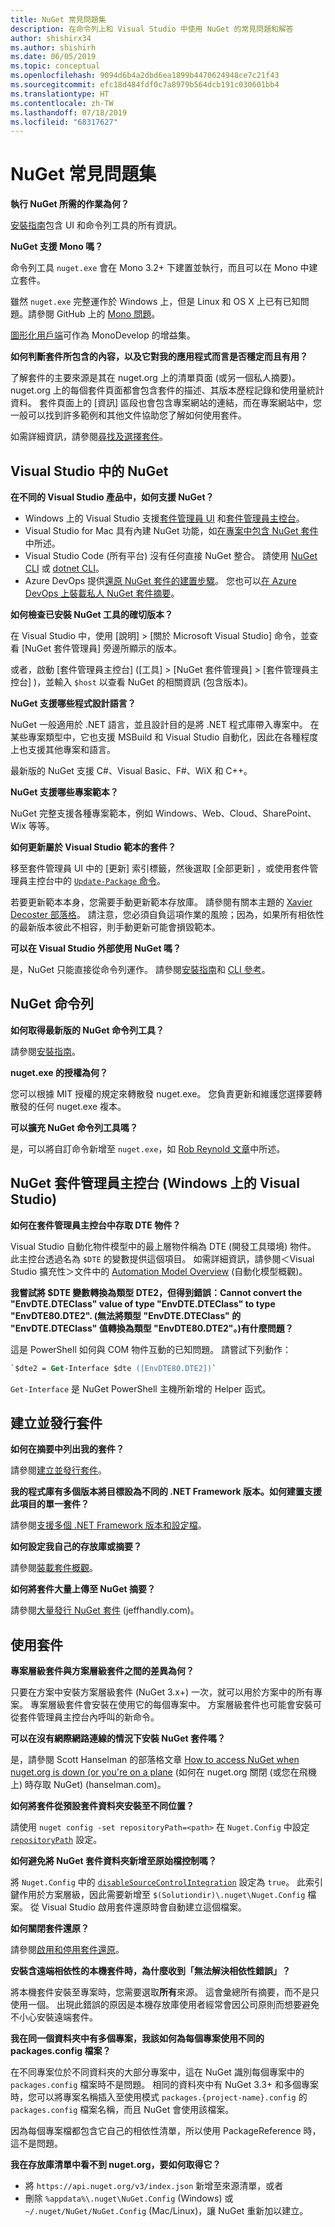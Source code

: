 ```yaml
---
title: NuGet 常見問題集
description: 在命令列上和 Visual Studio 中使用 NuGet 的常見問題和解答
author: shishirx34
ms.author: shishirh
ms.date: 06/05/2019
ms.topic: conceptual
ms.openlocfilehash: 9094d6b4a2dbd6ea1899b4470624948ce7c21f43
ms.sourcegitcommit: efc18d484fdf0c7a8979b564dcb191c030601bb4
ms.translationtype: HT
ms.contentlocale: zh-TW
ms.lasthandoff: 07/18/2019
ms.locfileid: "68317627"
---
```

# <a name="nuget-frequently-asked-questions"></a>NuGet 常見問題集

**執行 NuGet 所需的作業為何？**

[安裝指南](../install-nuget-client-tools.md)包含 UI 和命令列工具的所有資訊。

**NuGet 支援 Mono 嗎？**

命令列工具 `nuget.exe` 會在 Mono 3.2+ 下建置並執行，而且可以在 Mono 中建立套件。

雖然 `nuget.exe` 完整運作於 Windows 上，但是 Linux 和 OS X 上已有已知問題。請參閱 GitHub 上的 [Mono 問題](https://github.com/NuGet/Home/issues?utf8=%E2%9C%93&q=is%3Aissue+is%3Aopen+mono)。

[圖形化用戶端](https://github.com/mrward/monodevelop-nuget-addin)可作為 MonoDevelop 的增益集。

**如何判斷套件所包含的內容，以及它對我的應用程式而言是否穩定而且有用？**

了解套件的主要來源是其在 nuget.org 上的清單頁面 (或另一個私人摘要)。 nuget.org 上的每個套件頁面都會包含套件的描述、其版本歷程記錄和使用量統計資料。 套件頁面上的 [資訊]  區段也會包含專案網站的連結，而在專案網站中，您一般可以找到許多範例和其他文件協助您了解如何使用套件。

如需詳細資訊，請參閱[尋找及選擇套件](../consume-packages/finding-and-choosing-packages.md)。

## <a name="nuget-in-visual-studio"></a>Visual Studio 中的 NuGet

**在不同的 Visual Studio 產品中，如何支援 NuGet？**

- Windows 上的 Visual Studio 支援[套件管理員 UI](../consume-packages/install-use-packages-visual-studio.md) 和[套件管理員主控台](../consume-packages/install-use-packages-powershell.md)。
- Visual Studio for Mac 具有內建 NuGet 功能，如[在專案中包含 NuGet 套件](/visualstudio/mac/nuget-walkthrough)中所述。
- Visual Studio Code (所有平台) 沒有任何直接 NuGet 整合。 請使用 [NuGet CLI](../reference/nuget-exe-cli-reference.md) 或 [dotnet CLI](../reference/dotnet-commands.md)。
- Azure DevOps 提供[還原 NuGet 套件的建置步驟](/vsts/build-release/tasks/package/nuget)。 您也可以[在 Azure DevOps 上裝載私人 NuGet 套件摘要](https://docs.microsoft.com/azure/devops/artifacts/nuget/publish)。

**如何檢查已安裝 NuGet 工具的確切版本？**

在 Visual Studio 中，使用 [說明] > [關於 Microsoft Visual Studio]  命令，並查看 [NuGet 套件管理員]  旁邊所顯示的版本。

或者，啟動 [套件管理員主控台] ([工具] > [NuGet 套件管理員] > [套件管理員主控台]  )，並輸入 `$host` 以查看 NuGet 的相關資訊 (包含版本)。

**NuGet 支援哪些程式設計語言？**

NuGet 一般適用於 .NET 語言，並且設計目的是將 .NET 程式庫帶入專案中。 在某些專案類型中，它也支援 MSBuild 和 Visual Studio 自動化，因此在各種程度上也支援其他專案和語言。

最新版的 NuGet 支援 C#、Visual Basic、F#、WiX 和 C++。

**NuGet 支援哪些專案範本？**

NuGet 完整支援各種專案範本，例如 Windows、Web、Cloud、SharePoint、Wix 等等。

**如何更新屬於 Visual Studio 範本的套件？**

移至套件管理員 UI 中的 [更新]  索引標籤，然後選取 [全部更新]  ，或使用套件管理員主控台中的 [`Update-Package` 命令](../reference/ps-reference/ps-ref-update-package.md)。

若要更新範本本身，您需要手動更新範本存放庫。 請參閱有關本主題的 [Xavier Decoster 部落格](http://www.xavierdecoster.com/update-project-template-to-latest-nuget-packages)。 請注意，您必須自負這項作業的風險；因為，如果所有相依性的最新版本彼此不相容，則手動更新可能會損毀範本。

**可以在 Visual Studio 外部使用 NuGet 嗎？**

是，NuGet 只能直接從命令列運作。 請參閱[安裝指南](../install-nuget-client-tools.md)和 [CLI 參考](../reference/nuget-exe-cli-reference.md)。

## <a name="nuget-command-line"></a>NuGet 命令列

**如何取得最新版的 NuGet 命令列工具？**

請參閱[安裝指南](../install-nuget-client-tools.md)。

**nuget.exe 的授權為何？**

您可以根據 MIT 授權的規定來轉散發 nuget.exe。 您負責更新和維護您選擇要轉散發的任何 nuget.exe 複本。

**可以擴充 NuGet 命令列工具嗎？**

是，可以將自訂命令新增至 `nuget.exe`，如 [Rob Reynold 文章](http://geekswithblogs.net/robz/archive/2011/07/15/extend-nuget-command-line.aspx)中所述。

## <a name="nuget-package-manager-console-visual-studio-on-windows"></a>NuGet 套件管理員主控台 (Windows 上的 Visual Studio)

**如何在套件管理員主控台中存取 DTE 物件？**

Visual Studio 自動化物件模型中的最上層物件稱為 DTE (開發工具環境) 物件。 此主控台透過名為 `$DTE` 的變數提供這個項目。 如需詳細資訊，請參閱＜Visual Studio 擴充性＞文件中的 [Automation Model Overview](/visualstudio/extensibility/internals/automation-model-overview) (自動化模型概觀)。

**我嘗試將 $DTE 變數轉換為類型 DTE2，但得到錯誤：Cannot convert the "EnvDTE.DTEClass" value of type "EnvDTE.DTEClass" to type "EnvDTE80.DTE2". (無法將類型 "EnvDTE.DTEClass" 的 "EnvDTE.DTEClass" 值轉換為類型 "EnvDTE80.DTE2"。)有什麼問題？**

這是 PowerShell 如何與 COM 物件互動的已知問題。 請嘗試下列動作：

```ps
`$dte2 = Get-Interface $dte ([EnvDTE80.DTE2])`
```

`Get-Interface` 是 NuGet PowerShell 主機所新增的 Helper 函式。

## <a name="creating-and-publishing-packages"></a>建立並發行套件

**如何在摘要中列出我的套件？**

請參閱[建立並發行套件](../quickstart/create-and-publish-a-package.md)。

**我的程式庫有多個版本將目標設為不同的 .NET Framework 版本。如何建置支援此項目的單一套件？**

請參閱[支援多個 .NET Framework 版本和設定檔](../create-packages/supporting-multiple-target-frameworks.md)。

**如何設定我自己的存放庫或摘要？**

請參閱[裝載套件概觀](../hosting-packages/overview.md)。

**如何將套件大量上傳至 NuGet 摘要？**

請參閱[大量發行 NuGet 套件](http://jeffhandley.com/archive/2012/12/13/Bulk-Publishing-NuGet-Packages.aspx) (jeffhandly.com)。

## <a name="working-with-packages"></a>使用套件

**專案層級套件與方案層級套件之間的差異為何？**

只要在方案中安裝方案層級套件 (NuGet 3.x+) 一次，就可以用於方案中的所有專案。 專案層級套件會安裝在使用它的每個專案中。 方案層級套件也可能會安裝可從套件管理員主控台內呼叫的新命令。

**可以在沒有網際網路連線的情況下安裝 NuGet 套件嗎？**

是，請參閱 Scott Hanselman 的部落格文章 [How to access NuGet when nuget.org is down (or you're on a plane](http://www.hanselman.com/blog/HowToAccessNuGetWhenNuGetorgIsDownOrYoureOnAPlane.aspx) (如何在 nuget.org 關閉 (或您在飛機上) 時存取 NuGet) (hanselman.com)。

**如何將套件從預設套件資料夾安裝至不同位置？**

請使用 `nuget config -set repositoryPath=<path>` 在 `Nuget.Config` 中設定 [`repositoryPath`](../reference/nuget-config-file.md#config-section) 設定。

**如何避免將 NuGet 套件資料夾新增至原始檔控制嗎？**

將 `Nuget.Config` 中的 [`disableSourceControlIntegration`](../reference/nuget-config-file.md#solution-section) 設定為 `true`。 此索引鍵作用於方案層級，因此需要新增至 `$(Solutiondir)\.nuget\Nuget.Config` 檔案。 從 Visual Studio 啟用套件還原時會自動建立這個檔案。

**如何關閉套件還原？**

請參閱[啟用和停用套件還原](../consume-packages/package-restore.md#enable-and-disable-package-restore-visual-studio)。

**安裝含遠端相依性的本機套件時，為什麼收到「無法解決相依性錯誤」？**

將本機套件安裝至專案時，您需要選取**所有**來源。 這會彙總所有摘要，而不是只使用一個。 出現此錯誤的原因是本機存放庫使用者經常會因公司原則而想要避免不小心安裝遠端套件。

**我在同一個資料夾中有多個專案，我該如何為每個專案使用不同的 packages.config 檔案？**

在不同專案位於不同資料夾的大部分專案中，這在 NuGet 識別每個專案中的 `packages.config` 檔案時不是問題。 相同的資料夾中有 NuGet 3.3+ 和多個專案時，您可以將專案名稱插入至使用模式 `packages.{project-name}.config` 的 `packages.config` 檔案名稱，而且 NuGet 會使用該檔案。

因為每個專案檔都包含它自己的相依性清單，所以使用 PackageReference 時，這不是問題。

**我在存放庫清單中看不到 nuget.org，要如何取得它？**

- 將 `https://api.nuget.org/v3/index.json` 新增至來源清單，或者
- 刪除 `%appdata%\.nuget\NuGet.Config` (Windows) 或 `~/.nuget/NuGet/NuGet.Config` (Mac/Linux)，讓 NuGet 重新加以建立。
